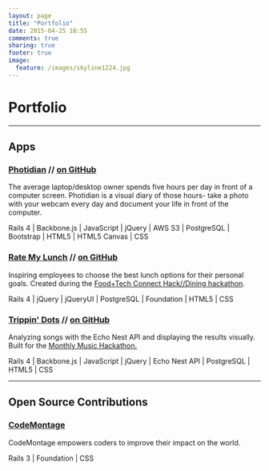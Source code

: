 ```yaml
---
layout: page
title: "Portfolio"
date: 2015-04-25 18:55
comments: true
sharing: true
footer: true
image:
  feature: /images/skyline1224.jpg
---
```

# Portfolio

---

## Apps

### <a href="http://photidian.herokuapp.com/" target="_blank">Photidian</a> // <a href="https://github.com/alexshook/photidian" target="_blank">on GitHub</a>

The average laptop/desktop owner spends five hours per day in front of a computer screen. Photidian is a visual diary of those hours- take a photo with your webcam every day and document your life in front of the computer.

Rails 4 | Backbone.js | JavaScript | jQuery | AWS S3 | PostgreSQL | Bootstrap | HTML5 | HTML5 Canvas | CSS

### <a href="http://ratemylunch.herokuapp.com/" target="_blank">Rate My Lunch</a> // <a href="https://github.com/alexshook/ratemylunch">on GitHub</a>
Inspiring employees to choose the best lunch options for their personal goals. Created during the <a href="https://www.hackerleague.org/hackathons/hack-slash-slash-dining-nyc">Food+Tech Connect Hack//Dining hackathon</a>.

Rails 4 | jQuery | jQueryUI | PostgreSQL | Foundation | HTML5 | CSS

### <a href="http://trippindots.herokuapp.com/" target="_blank">Trippin' Dots</a> // <a href="https://github.com/alexshook/trippindots" target="_blank">on GitHub</a>

Analyzing songs with the Echo Nest API and displaying the results visually. Built for the <a href="http://monthlymusichackathon.org/">Monthly Music Hackathon.</a>

Rails 4 | Backbone.js | JavaScript | jQuery | Echo Nest API | PostgreSQL | HTML5 | CSS

---

## Open Source Contributions

### <a href="https://github.com/CodeMontageHQ/codemontage/commit/f3bd04c6db82cb297320ba44fab703e375b9d1e4" target="_blank">CodeMontage</a>
CodeMontage empowers coders to improve their impact on the world.

Rails 3 | Foundation | CSS
